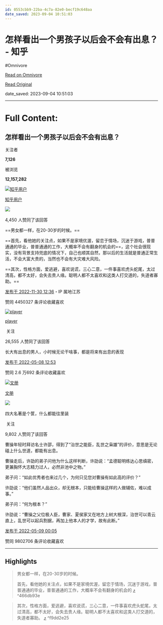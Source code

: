 ```yaml
---
id: 0553cbb9-22ba-4c7a-82e0-becf19c648aa
date_saved: 2023-09-04 10:51:03
---
```


# 怎样看出一个男孩子以后会不会有出息？ - 知乎
#Omnivore

[Read on Omnivore](https://omnivore.app/me/https-www-zhihu-com-question-531144023-answer-2781973517-18a60acd69f)

[Read Original](https://www.zhihu.com/question/531144023/answer/2781973517)

date_saved: 2023-09-04 10:51:03


--- 

# Full Content: 

## 怎样看出一个男孩子以后会不会有出息？

关注者

**7,126**

被浏览

**12,157,282**

[![知乎用户](https://proxy-prod.omnivore-image-cache.app/0x0,s0FkcLp3_k95OCruVwiumCeVEmilQALM9u9a10abJBNk/https://pica.zhimg.com/v2-abed1a8c04700ba7d72b45195223e0ff_l.jpg?source=1940ef5c)](https://www.zhihu.com/people/fb8a5bc1d23a339265de4f7b90446b65)

[知乎用户](https://www.zhihu.com/people/fb8a5bc1d23a339265de4f7b90446b65)

​![](https://proxy-prod.omnivore-image-cache.app/0x0,sEQaOWrSM4sYxMszrQ6lhsM51WgM5AvlqxCkeG6GJZz4/https://pic1.zhimg.com/v2-4812630bc27d642f7cafcd6cdeca3d7a.jpg?source=88ceefae)

4,450 人赞同了该回答

==男女都一样，在20-30岁的时候。==

==首先，看他她的关注点，如果不是家境优渥，留恋于情场，沉迷于游戏，普普通通的毕业，普普通通的工作，大概率不会有翻身的机会的==，这个社会很现实，没有背景支持兜底的情况下，自己也顺其自然，那以后的生活就是普通正常生活，不会大富大贵的，当然也不会有大灾难大风险。

==其次，性格方面，爱逃避，喜欢说谎，三心二意，一件事喜欢虎头蛇尾，太过清高，都不太好，会失去贵人缘。聪明人都不太喜欢和这类人打交道的，失道者寡助。==

[发布于 2022-11-30 12:36](https://www.zhihu.com/question/531144023/answer/2781973517)・IP 属地江苏

​赞同 4450​​327 条评论​收藏​喜欢

[![player](https://proxy-prod.omnivore-image-cache.app/0x0,s3TjXJb7I-Gs-eFyvoF3VJWMeWxq7UkuRlk3BKN04bkI/https://picx.zhimg.com/v2-360a8ee9f8edcfcada020f9315d3f6a7_l.jpg?source=1940ef5c)](https://www.zhihu.com/people/player-64)

[player](https://www.zhihu.com/people/player-64)

​ 关注

26,555 人赞同了该回答

长大有出息的男人，小时候无论干啥事，都是将来有出息的表现

[发布于 2022-05-08 12:53](https://www.zhihu.com/question/531144023/answer/2476290512)

​赞同 2.6 万​​692 条评论​收藏​喜欢

[![文册](https://proxy-prod.omnivore-image-cache.app/0x0,sbLFweYrME7zqKTIyhuQlpa2JXXZ5yQVI8vnap1e6h9U/https://picx.zhimg.com/v2-56a93a4ffbcf70e832215cd67b038c49_l.jpg?source=1940ef5c)](https://www.zhihu.com/people/wen-dao-wang-86)

[文册](https://www.zhihu.com/people/wen-dao-wang-86)

​![](https://proxy-prod.omnivore-image-cache.app/0x0,sEQaOWrSM4sYxMszrQ6lhsM51WgM5AvlqxCkeG6GJZz4/https://pic1.zhimg.com/v2-4812630bc27d642f7cafcd6cdeca3d7a.jpg?source=88ceefae)

四大名著是个筐，什么都能往里装

​ 关注

9,802 人赞同了该回答

曹操年轻时拜访名士许邵，得到了“治世之能臣，乱世之枭雄”的评价，意思是无论碰上什么世道，都能有出息。

曹操走后，许劭的弟子问他为什么这样判断，许劭说：“孟德聪明练达心思缜密，更兼胸怀大志精力过人，必然非池中之物。”

弟子问：“如此优秀者也来过几个，为何只见您对曹操有如此高的评价？”

许劭说：“他们虽然人品出众，却无根本，只能给曹操这样的人做辅佐，难以成事。”

弟子问：“何为根本？”

许劭说：“曹操之父位极人臣，曹家、夏侯家又在地方上树大根深，治世可以青云直上，乱世可以起兵割据，再加上他本人的才学，故有此断。”

[发布于 2022-05-09 00:05](https://www.zhihu.com/question/531144023/answer/2476711758)

​赞同 9802​​706 条评论​收藏​喜欢

---

## Highlights

> 男女都一样，在20-30岁的时候。
> 
> 首先，看他她的关注点，如果不是家境优渥，留恋于情场，沉迷于游戏，普普通通的毕业，普普通通的工作，大概率不会有翻身的机会的 [⤴️](https://omnivore.app/me/https-www-zhihu-com-question-531144023-answer-2781973517-18a60acd69f#466db93e-4a87-4acd-b8f9-42d927042081)  ^466db93e

> 其次，性格方面，爱逃避，喜欢说谎，三心二意，一件事喜欢虎头蛇尾，太过清高，都不太好，会失去贵人缘。聪明人都不太喜欢和这类人打交道的，失道者寡助。 [⤴️](https://omnivore.app/me/https-www-zhihu-com-question-531144023-answer-2781973517-18a60acd69f#f9dd2e25-26fa-44f0-b2a3-f05745499cec)  ^f9dd2e25

